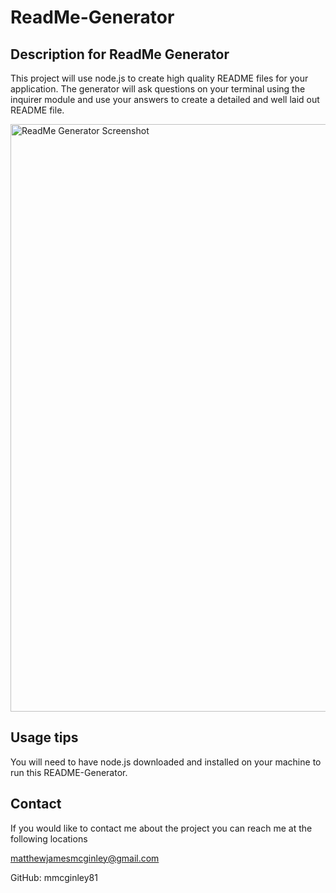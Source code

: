 # ReadMe-Generator

## Description for ReadMe Generator

This project will use node.js to create high quality README files for your application. The generator will ask questions on your terminal using the inquirer module and use your answers to create a detailed and well laid out README file. 

<img width="940" alt="ReadMe Generator Screenshot" src="https://user-images.githubusercontent.com/75404915/107869842-6ae41d00-6e47-11eb-8878-cb548c734b41.PNG">

## Usage tips

You will need to have node.js downloaded and installed on your machine to run this README-Generator.

## Contact

If you would like to contact me about the project you can reach me at the following locations

matthewjamesmcginley@gmail.com

GitHub: mmcginley81
